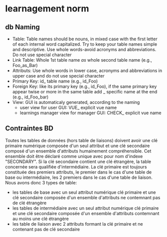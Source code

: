 # learnagement norm

## db Naming

* Table: Table names should be nouns, in mixed case with the first letter of each internal word capitalized. Try to keep your table names simple and descriptive. Use whole words-avoid acronyms and abbreviations. Do not use special character
* Link Table: Whole 1st table name _as_ whole second table name (e.g., Foo_as_Bar)
* Attributs: Use whole words in lower case, acronyms and abbreviations in upper case and do not use special character
* Primary Key: id_ table name (e.g., id_Foo)
* Foreign Key: like its primary key (e.g., id_Foo), if the same primary key appear twise or more in the same table add _ specific name at the end (e.g., id_Foo_bar)
* View: GUI is automaticaly generated, according to the naming
	* user view for user GUI: VUE_ explicit vue name
	* learnings manager view for manager GUI: CHECK_  explicit vue name


## Contraintes BD

Toutes les tables de données (hors table de liaisons) doivent avoir une clé primaire numérique composée d'un seul attribut et une clé secondaire composé d'un ensemble d'attributs humainement compréhensible.
Cet ensemble doit être déclaré comme unique avec pour nom d'indexe "SECONDARY".
Si la clé secondaire contient une clé étrangère, la table concernée sera qualifiée d'intermédiaire.
La clé primaire est toujours constituée des premiers attributs, le premier dans le cas d'une table de base ou intermédiaire, les 2 premiers dans le cas d'une table de liaison.
Nous avons donc 3 types de table:
* les tables de base avec un seul attribut numérique clé primaire et une clé secondaire composée d'un ensemble d'attributs ne contemnant pas de clé étrangère 
* les tables de intermédiaire avec un seul attribut numérique clé primaire et une clé secondaire composée d'un ensemble d'attributs contemnant au moins une clé étrangère  
* les table de liaison avec 2 attributs formant la clé primaire et ne contenant pas de clé secondaire